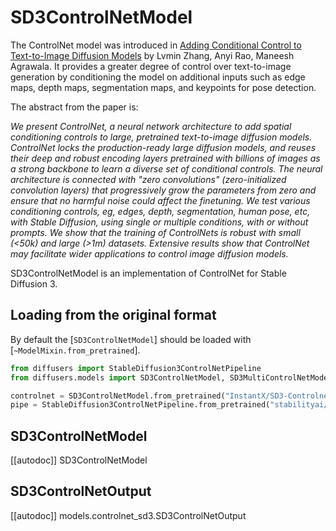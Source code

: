 <!--Copyright 2024 The HuggingFace Team and The InstantX Team. All rights reserved.

Licensed under the Apache License, Version 2.0 (the "License"); you may not use this file except in compliance with
the License. You may obtain a copy of the License at

http://www.apache.org/licenses/LICENSE-2.0

Unless required by applicable law or agreed to in writing, software distributed under the License is distributed on
an "AS IS" BASIS, WITHOUT WARRANTIES OR CONDITIONS OF ANY KIND, either express or implied. See the License for the
specific language governing permissions and limitations under the License.
-->

# SD3ControlNetModel

The ControlNet model was introduced in [Adding Conditional Control to Text-to-Image Diffusion Models](https://huggingface.co/papers/2302.05543) by Lvmin Zhang, Anyi Rao, Maneesh Agrawala. It provides a greater degree of control over text-to-image generation by conditioning the model on additional inputs such as edge maps, depth maps, segmentation maps, and keypoints for pose detection.

The abstract from the paper is:

*We present ControlNet, a neural network architecture to add spatial conditioning controls to large, pretrained text-to-image diffusion models. ControlNet locks the production-ready large diffusion models, and reuses their deep and robust encoding layers pretrained with billions of images as a strong backbone to learn a diverse set of conditional controls. The neural architecture is connected with "zero convolutions" (zero-initialized convolution layers) that progressively grow the parameters from zero and ensure that no harmful noise could affect the finetuning. We test various conditioning controls, eg, edges, depth, segmentation, human pose, etc, with Stable Diffusion, using single or multiple conditions, with or without prompts. We show that the training of ControlNets is robust with small (<50k) and large (>1m) datasets. Extensive results show that ControlNet may facilitate wider applications to control image diffusion models.*

SD3ControlNetModel is an implementation of ControlNet for Stable Diffusion 3.

## Loading from the original format

By default the [`SD3ControlNetModel`] should be loaded with [`~ModelMixin.from_pretrained`].

```py
from diffusers import StableDiffusion3ControlNetPipeline
from diffusers.models import SD3ControlNetModel, SD3MultiControlNetModel

controlnet = SD3ControlNetModel.from_pretrained("InstantX/SD3-Controlnet-Canny")
pipe = StableDiffusion3ControlNetPipeline.from_pretrained("stabilityai/stable-diffusion-3-medium-diffusers",controlnet=controlnet)
```

## SD3ControlNetModel

[[autodoc]] SD3ControlNetModel

## SD3ControlNetOutput

[[autodoc]] models.controlnet_sd3.SD3ControlNetOutput

